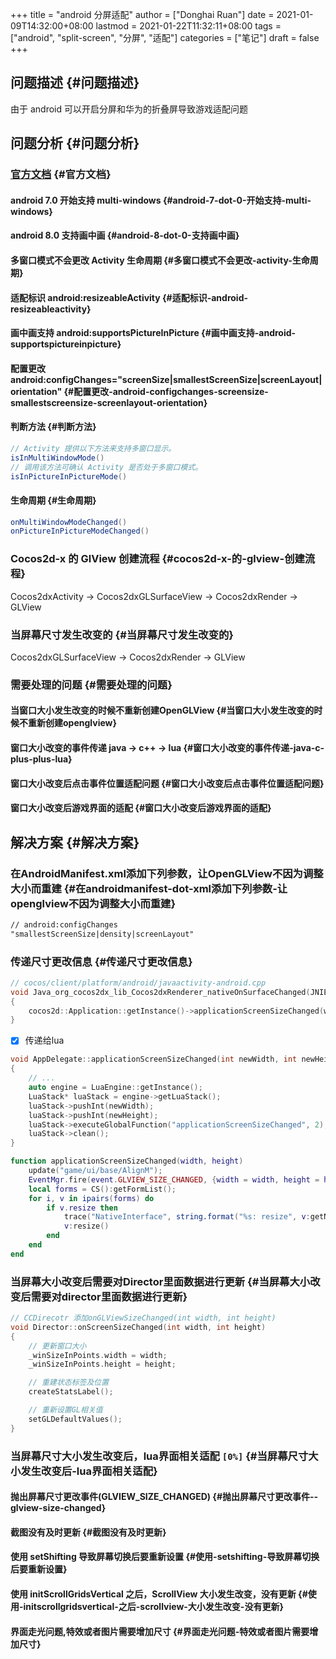 +++
title = "android 分屏适配"
author = ["Donghai Ruan"]
date = 2021-01-09T14:32:00+08:00
lastmod = 2021-01-22T11:32:11+08:00
tags = ["android", "split-screen", "分屏", "适配"]
categories = ["笔记"]
draft = false
+++

## 问题描述 {#问题描述}

由于 android 可以开启分屏和华为的折叠屏导致游戏适配问题


## 问题分析 {#问题分析}


### [官方文档](https://developer.android.com/guide/topics/ui/multi-window) {#官方文档}


#### android 7.0 开始支持 multi-windows {#android-7-dot-0-开始支持-multi-windows}


#### android 8.0 支持画中画 {#android-8-dot-0-支持画中画}


#### 多窗口模式不会更改 Activity 生命周期 {#多窗口模式不会更改-activity-生命周期}


#### 适配标识 android:resizeableActivity {#适配标识-android-resizeableactivity}


#### 画中画支持 android:supportsPictureInPicture {#画中画支持-android-supportspictureinpicture}


#### 配置更改 android:configChanges="screenSize|smallestScreenSize|screenLayout|orientation" {#配置更改-android-configchanges-screensize-smallestscreensize-screenlayout-orientation}


#### 判断方法 {#判断方法}

```java
// Activity 提供以下方法来支持多窗口显示。
isInMultiWindowMode()
// 调用该方法可确认 Activity 是否处于多窗口模式。
isInPictureInPictureMode()
```


#### 生命周期 {#生命周期}

```java
onMultiWindowModeChanged()
onPictureInPictureModeChanged()
```


### Cocos2d-x 的 GlView 创建流程 {#cocos2d-x-的-glview-创建流程}

Cocos2dxActivity -> Cocos2dxGLSurfaceView -> Cocos2dxRender -> GLView


### 当屏幕尺寸发生改变的 {#当屏幕尺寸发生改变的}

Cocos2dxGLSurfaceView -> Cocos2dxRender -> GLView


### 需要处理的问题 {#需要处理的问题}


#### 当窗口大小发生改变的时候不重新创建OpenGLView {#当窗口大小发生改变的时候不重新创建openglview}


#### 窗口大小改变的事件传递 java -> c++ -> lua {#窗口大小改变的事件传递-java-c-plus-plus-lua}


#### 窗口大小改变后点击事件位置适配问题 {#窗口大小改变后点击事件位置适配问题}


#### 窗口大小改变后游戏界面的适配 {#窗口大小改变后游戏界面的适配}


## 解决方案 {#解决方案}


### 在AndroidManifest.xml添加下列参数，让OpenGLView不因为调整大小而重建 {#在androidmanifest-dot-xml添加下列参数-让openglview不因为调整大小而重建}

```xml
// android:configChanges
"smallestScreenSize|density|screenLayout"
```


### 传递尺寸更改信息 {#传递尺寸更改信息}

```c++
// cocos/client/platform/android/javaactivity-android.cpp
void Java_org_cocos2dx_lib_Cocos2dxRenderer_nativeOnSurfaceChanged(JNIEnv*  env, jobject thiz, jint w, jint h)
{
    cocos2d::Application::getInstance()->applicationScreenSizeChanged(w, h);
}
```

-   [X] 传递给lua

<!--listend-->

```c++
void AppDelegate::applicationScreenSizeChanged(int newWidth, int newHeight)
{
    // ...
    auto engine = LuaEngine::getInstance();
    LuaStack* luaStack = engine->getLuaStack();
    luaStack->pushInt(newWidth);
    luaStack->pushInt(newHeight);
    luaStack->executeGlobalFunction("applicationScreenSizeChanged", 2);
    luaStack->clean();
}
```

```lua
function applicationScreenSizeChanged(width, height)
    update("game/ui/base/AlignM");
    EventMgr.fire(event.GLVIEW_SIZE_CHANGED, {width = width, height = height});
    local forms = CS():getFormList();
    for i, v in ipairs(forms) do
        if v.resize then
            trace("NativeInterface", string.format("%s: resize", v:getName()))
            v:resize()
        end
    end
end
```


### 当屏幕大小改变后需要对Director里面数据进行更新 {#当屏幕大小改变后需要对director里面数据进行更新}

```c++
// CCDirecotr 添加onGLViewSizeChanged(int width, int height)
void Director::onScreenSizeChanged(int width, int height)
{
    // 更新窗口大小
    _winSizeInPoints.width = width;
    _winSizeInPoints.height = height;

    // 重建状态标签及位置
    createStatsLabel();

    // 重新设置GL相关值
    setGLDefaultValues();
}
```


### 当屏幕尺寸大小发生改变后，lua界面相关适配 <code>[0%]</code> {#当屏幕尺寸大小发生改变后-lua界面相关适配}


#### 抛出屏幕尺寸更改事件(GLVIEW\_SIZE\_CHANGED) {#抛出屏幕尺寸更改事件--glview-size-changed}


#### 截图没有及时更新 {#截图没有及时更新}


#### 使用 setShifting 导致屏幕切换后要重新设置 {#使用-setshifting-导致屏幕切换后要重新设置}


#### 使用 initScrollGridsVertical 之后，ScrollView 大小发生改变，没有更新 {#使用-initscrollgridsvertical-之后-scrollview-大小发生改变-没有更新}


#### 界面走光问题,特效或者图片需要增加尺寸 {#界面走光问题-特效或者图片需要增加尺寸}
